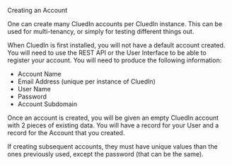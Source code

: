 Creating an Account

One can create many CluedIn accounts per CluedIn instance. This can be used for multi-tenancy, or simply for testing different things out. 

When CluedIn is first installed, you will not have a default account created. You will need to use the REST API or the User Interface to be able to register your account. You will need to produce the following information:

- Account Name
- Email Address (unique per instance of CluedIn)
- User Name
- Password
- Account Subdomain

Once an account is created, you will be given an empty CluedIn account with 2 pieces of existing data. You will have a record for your User and a record for the Account that you created. 

If creating subsequent accounts, they must have unique values than the ones previously used, except the password (that can be the same).